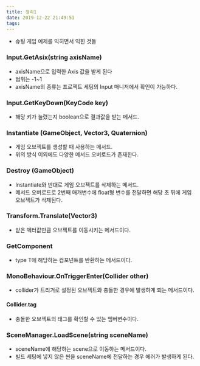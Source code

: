 ```yaml
---
title: 정리1
date: 2019-12-22 21:49:51
tags:
---
```


- 슈팅 게임 예제를 익히면서 익힌 것들

### Input.GetAsix(string axisName)
- axisName으로 입력한 Axis 값을 받게 된다
- 범위는 -1~1
- axisName의 종류는 프로젝트 세팅의 Input 매니저에서 확인이 가능하다.

### Input.GetKeyDown(KeyCode key)
- 해당 키가 눌렸는지 boolean으로 결과값을 받는 메서드.

### Instantiate (GameObject, Vector3, Quaternion)
- 게임 오브젝트를 생성할 때 사용하는 메서드.
- 위의 방식 이외에도 다양한 메서드 오버로드가 존재한다.

### Destroy (GameObject)
- Instantiate와 반대로 게임 오브젝트를 삭제하는 메서드.
- 메서드 오버로드로 2번째 매개변수에 float형 변수를 전달하면 해당 초 뒤에 게임 오브젝트가 삭제된다.

### Transform.Translate(Vector3)
- 받은 벡터값만큼 오브젝트를 이동시키는 메서드이다.

### GetComponent<T>
- type T에 해당하는 컴포넌트를 반환하는 메서드이다.

### MonoBehaviour.OnTriggerEnter(Collider other)
- collider가 트리거로 설정된 오브젝트와 충돌한 경우에 발생하게 되는 메서드이다.

#### Collider.tag
- 충돌한 오브젝트의 태그를 확인할 수 있는 멤버변수이다.

### SceneManager.LoadScene(string sceneName)
- sceneName에 해당하는 scene으로 이동하는 메서드이다.
- 빌드 세팅에 넣지 않은 씬을 sceneName에 전달하는 경우 에러가 발생하게 된다.